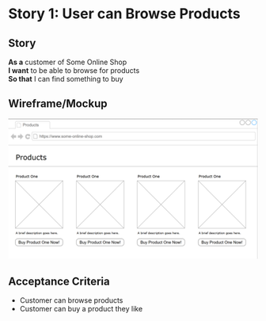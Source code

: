 # Story 1: User can Browse Products

## Story
**As a** customer of Some Online Shop  
**I want** to be able to browse for products  
**So that** I can find something to buy

## Wireframe/Mockup
![story one wireframe](../../images/story-1.png)

## Acceptance Criteria
* Customer can browse products
* Customer can buy a product they like